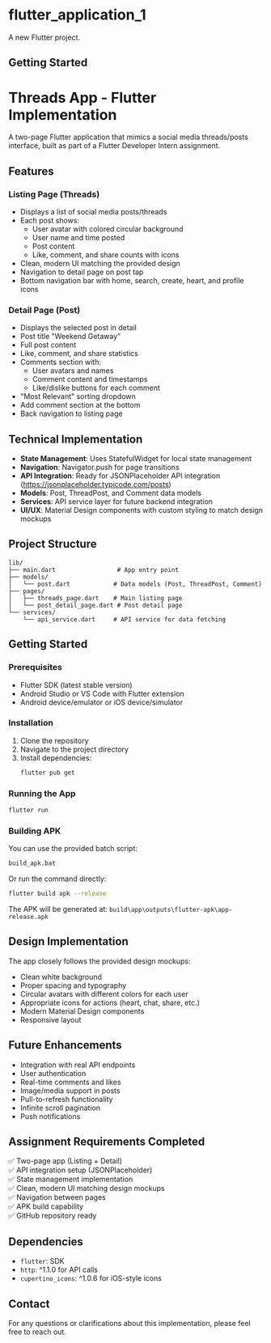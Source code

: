 # flutter_application_1

A new Flutter project.

## Getting Started

# Threads App - Flutter Implementation

A two-page Flutter application that mimics a social media threads/posts interface, built as part of a Flutter Developer Intern assignment.

## Features

### Listing Page (Threads)
- Displays a list of social media posts/threads
- Each post shows:
  - User avatar with colored circular background
  - User name and time posted
  - Post content
  - Like, comment, and share counts with icons
- Clean, modern UI matching the provided design
- Navigation to detail page on post tap
- Bottom navigation bar with home, search, create, heart, and profile icons

### Detail Page (Post)
- Displays the selected post in detail
- Post title "Weekend Getaway" 
- Full post content
- Like, comment, and share statistics
- Comments section with:
  - User avatars and names
  - Comment content and timestamps
  - Like/dislike buttons for each comment
- "Most Relevant" sorting dropdown
- Add comment section at the bottom
- Back navigation to listing page

## Technical Implementation

- **State Management**: Uses StatefulWidget for local state management
- **Navigation**: Navigator.push for page transitions
- **API Integration**: Ready for JSONPlaceholder API integration (https://jsonplaceholder.typicode.com/posts)
- **Models**: Post, ThreadPost, and Comment data models
- **Services**: API service layer for future backend integration
- **UI/UX**: Material Design components with custom styling to match design mockups

## Project Structure

```
lib/
├── main.dart                 # App entry point
├── models/
│   └── post.dart            # Data models (Post, ThreadPost, Comment)
├── pages/
│   ├── threads_page.dart    # Main listing page
│   └── post_detail_page.dart # Post detail page
└── services/
    └── api_service.dart     # API service for data fetching
```

## Getting Started

### Prerequisites
- Flutter SDK (latest stable version)
- Android Studio or VS Code with Flutter extension
- Android device/emulator or iOS device/simulator

### Installation

1. Clone the repository
2. Navigate to the project directory
3. Install dependencies:
   ```bash
   flutter pub get
   ```

### Running the App

```bash
flutter run
```

### Building APK

You can use the provided batch script:
```bash
build_apk.bat
```

Or run the command directly:
```bash
flutter build apk --release
```

The APK will be generated at: `build\app\outputs\flutter-apk\app-release.apk`

## Design Implementation

The app closely follows the provided design mockups:
- Clean white background
- Proper spacing and typography
- Circular avatars with different colors for each user
- Appropriate icons for actions (heart, chat, share, etc.)
- Modern Material Design components
- Responsive layout

## Future Enhancements

- Integration with real API endpoints
- User authentication
- Real-time comments and likes
- Image/media support in posts
- Pull-to-refresh functionality
- Infinite scroll pagination
- Push notifications

## Assignment Requirements Completed

✅ Two-page app (Listing + Detail)  
✅ API integration setup (JSONPlaceholder)  
✅ State management implementation  
✅ Clean, modern UI matching design mockups  
✅ Navigation between pages  
✅ APK build capability  
✅ GitHub repository ready  

## Dependencies

- `flutter`: SDK
- `http`: ^1.1.0 for API calls
- `cupertino_icons`: ^1.0.6 for iOS-style icons

## Contact

For any questions or clarifications about this implementation, please feel free to reach out.
